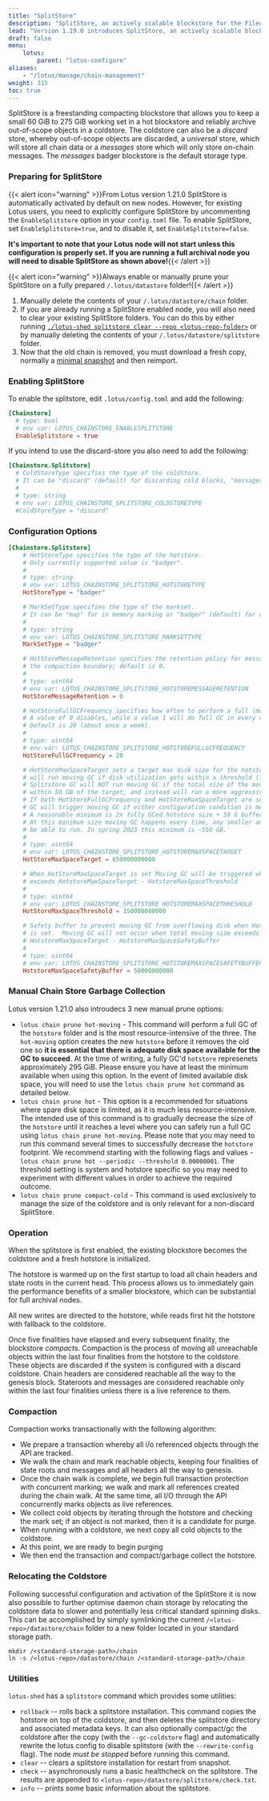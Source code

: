```yaml
---
title: "SplitStore"
description: "SplitStore, an actively scalable blockstore for the Filecoin chain which reduces the performance impact of large blockstores."
lead: "Version 1.19.0 introduces SplitStore, an actively scalable blockstore for the Filecoin chain which reduces the performance impact of large blockstores."
draft: false
menu:
    lotus:
        parent: "lotus-configure"
aliases:
    - "/lotus/manage/chain-management"
weight: 315
toc: true
---
```


SplitStore is a freestanding compacting blockstore that allows you to keep a small 60 GiB to 275 GiB working set in a hot blockstore and reliably archive out-of-scope objects in a coldstore. The coldstore can also be a _discard_ store, whereby out-of-scope objects are discarded, a _universal_ store, which will store all chain data or a  _messages_ store which will only store on-chain messages. The _messages_ badger blockstore is the default storage type.

### Preparing for SplitStore

{{< alert icon="warning" >}}From Lotus version 1.21.0 SplitStore is automatically activated by default on new nodes. However, for existing Lotus users, you need to explicitly configure SplitStore by uncommenting the `EnableSplitstore` option in your `config.toml` file. To enable SplitStore, set `EnableSplitstore=true`, and to disable it, set `EnableSplitstore=false`.

**It's important to note that your Lotus node will not start unless this configuration is properly set. If you are running a full archival node you will need to disable SplitStore as shown above!**{{< /alert >}}

{{< alert icon="warning" >}}Always enable or manually prune your SplitStore on a fully prepared `/.lotus/datastore` folder!{{< /alert >}}

1. Manually delete the contents of your `/.lotus/datastore/chain` folder.
2. If you are already running a SplitStore enabled node, you will also need to clear your existing SplitStore folders. You can do this by either running [`./lotus-shed splitstore clear --repo <lotus-repo-folder>`](https://lotus.filecoin.io/lotus/configure/splitstore/#utilities) or by manually deleting the contents of your `/.lotus/datastore/splitstore` folder.
3. Now that the old chain is removed, you must download a fresh copy, normally a [minimal snapshot](https://lotus.filecoin.io/lotus/manage/chain-management/#lightweight-snapshot) and then reimport.

### Enabling SplitStore

To enable the splitstore, edit `.lotus/config.toml` and add the following:

```toml
[Chainstore]
  # type: bool
  # env var: LOTUS_CHAINSTORE_ENABLESPLITSTORE
  EnableSplitstore = true
```

If you intend to use the discard-store you also need to add the following:

```toml
[Chainstore.Splitstore]
  # ColdStoreType specifies the type of the coldstore.
  # It can be "discard" (default) for discarding cold blocks, "messages" to store only messages or "universal" to store all chain state..
  #
  # type: string
  # env var: LOTUS_CHAINSTORE_SPLITSTORE_COLDSTORETYPE
  #ColdStoreType = "discard"
```

### Configuration Options

```toml
[Chainstore.Splitstore]
    # HotStoreType specifies the type of the hotstore.
    # Only currently supported value is "badger".
    #
    # type: string
    # env var: LOTUS_CHAINSTORE_SPLITSTORE_HOTSTORETYPE
    HotStoreType = "badger"

    # MarkSetType specifies the type of the markset.
    # It can be "map" for in memory marking or "badger" (default) for on-disk marking.
    #
    # type: string
    # env var: LOTUS_CHAINSTORE_SPLITSTORE_MARKSETTYPE
    MarkSetType = "badger"

    # HotStoreMessageRetention specifies the retention policy for messages, in finalities beyond
    # the compaction boundary; default is 0.
    #
    # type: uint64
    # env var: LOTUS_CHAINSTORE_SPLITSTORE_HOTSTOREMESSAGERETENTION
    HotStoreMessageRetention = 0

    # HotStoreFullGCFrequency specifies how often to perform a full (moving) GC on the hotstore.
    # A value of 0 disables, while a value 1 will do full GC in every compaction.
    # Default is 20 (about once a week).
    #
    # type: uint64
    # env var: LOTUS_CHAINSTORE_SPLITSTORE_HOTSTOREFULLGCFREQUENCY
    HotStoreFullGCFrequency = 20

    # HotStoreMaxSpaceTarget sets a target max disk size for the hotstore. Splitstore GC
    # will run moving GC if disk utilization gets within a threshold (150 GB) of the target.
    # Splitstore GC will NOT run moving GC if the total size of the move would get
    # within 50 GB of the target, and instead will run a more aggressive online GC.
    # If both HotStoreFullGCFrequency and HotStoreMaxSpaceTarget are set then splitstore
    # GC will trigger moving GC if either configuration condition is met.
    # A reasonable minimum is 2x fully GCed hotstore size + 50 G buffer.
    # At this minimum size moving GC happens every time, any smaller and moving GC won't
    # be able to run. In spring 2023 this minimum is ~550 GB.
    #
    # type: uint64
    # env var: LOTUS_CHAINSTORE_SPLITSTORE_HOTSTOREMAXSPACETARGET
    HotStoreMaxSpaceTarget = 650000000000

    # When HotStoreMaxSpaceTarget is set Moving GC will be triggered when total moving size
    # exceeds HotstoreMaxSpaceTarget - HotstoreMaxSpaceThreshold
    #
    # type: uint64
    # env var: LOTUS_CHAINSTORE_SPLITSTORE_HOTSTOREMAXSPACETHRESHOLD
    HotStoreMaxSpaceThreshold = 150000000000

    # Safety buffer to prevent moving GC from overflowing disk when HotStoreMaxSpaceTarget
    # is set.  Moving GC will not occur when total moving size exceeds
    # HotstoreMaxSpaceTarget - HotstoreMaxSpaceSafetyBuffer
    #
    # type: uint64
    # env var: LOTUS_CHAINSTORE_SPLITSTORE_HOTSTOREMAXSPACESAFETYBUFFER
    HotstoreMaxSpaceSafetyBuffer = 50000000000
  ```

### Manual Chain Store Garbage Collection

Lotus version 1.21.0 also introudecs 3 new manual prune options:

- `lotus chain prune hot-moving` - This command will perform a full GC of the `hotstore` folder and is the most resource-intensive of the three. The `hot-moving` option creates the new `hotstore` before it removes the old one so **it is essential that there is adequate disk space available for the GC to succeed**. At the time of writing, a fully GC'd `hotstore` represenets approximately 295 GiB. Please ensure you have at least the minimum available when using this option. In the event of limited available disk space, you will need to use the `lotus chain prune hot` command as detailed below.
- `lotus chain prune hot` - This option is a recommended for situations where spare disk space is limited, as it is much less resource-intensive. The intended use of this command is to gradually decrease the size of the `hotstore` until it reaches a level where you can safely run a full GC using `lotus chain prune hot-moving`.
Please note that you may need to run this command several times to successfully decrease the `hotstore` footprint. We recommend starting with the following flags and values - `lotus chain prune hot --periodic --threshold 0.00000001`. The threshold setting is system and hotstore specific so you may need to experiment with different values in order to achieve the required outcome.
- `lotus chain prune compact-cold` - This command is used exclusively to manage the size of the coldstore and is only relevant for a non-discard SplitStore.

### Operation

When the splitstore is first enabled, the existing blockstore becomes the coldstore and a fresh hotstore is initialized.

The hotstore is warmed up on the first startup to load all chain headers and state roots in the current head. This process allows us to immediately gain the performance benefits of a smaller blockstore, which can be substantial for full archival nodes.

All new writes are directed to the hotstore, while reads first hit the hotstore with fallback to the coldstore.

Once five finalities have elapsed and every subsequent finality, the blockstore _compacts_. Compaction is the process of moving all unreachable objects within the last four finalities from the hotstore to the coldstore. These objects are discarded if the system is configured with a discard coldstore. Chain headers are considered reachable all the way to the genesis block. Stateroots and messages are considered reachable only within the last four finalities unless there is a live reference to them.

### Compaction

Compaction works transactionally with the following algorithm:

- We prepare a transaction whereby all i/o referenced objects through the API are tracked.
- We walk the chain and mark reachable objects, keeping four finalities of state roots and messages and all headers all the way to genesis.
- Once the chain walk is complete, we begin full transaction protection with concurrent marking; we walk and mark all references created during the chain walk. At the same time, all I/O through the API concurrently marks objects as live references.
- We collect cold objects by iterating through the hotstore and checking the mark set; if an object is not marked, then it is a candidate for purge.
- When running with a coldstore, we next copy all cold objects to the coldstore.
- At this point, we are ready to begin purging
- We then end the transaction and compact/garbage collect the hotstore.

### Relocating the Coldstore

Following successful configuration and activation of the SplitStore it is now also possible to further optimise daemon chain storage by relocating the coldstore data to slower and potentially less critical standard spinning disks. This can be accomplished by simply symlinking the current `/<lotus-repo>/datastore/chain` folder to a new folder located in your standard storage path.

```shell
mkdir /<standard-storage-path>/chain
ln -s /<lotus-repo>/datastore/chain /<standard-storage-path>/chain
```

### Utilities

`lotus-shed` has a `splitstore` command which provides some utilities:

- `rollback` -- rolls back a splitstore installation. This command copies the hotstore on top of the coldstore, and then deletes the splitstore directory and associated metadata keys. It can also optionally compact/gc the coldstore after the copy (with the `--gc-coldstore` flag) and automatically rewrite the lotus config to disable splitstore (with the `--rewrite-config` flag). The node *must be stopped* before running this command.
- `clear` -- clears a splitstore installation for restart from snapshot.
- `check` -- asynchronously runs a basic healthcheck on the splitstore.
  The results are appended to `<lotus-repo>/datastore/splitstore/check.txt`.
- `info` -- prints some basic information about the splitstore.
